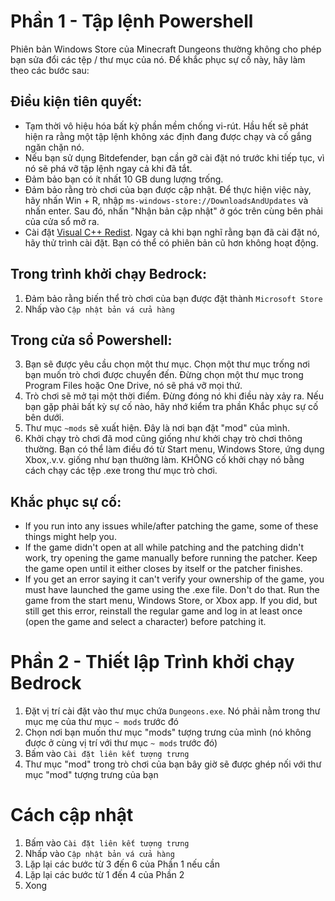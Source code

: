 ﻿# Phần 1 - Tập lệnh Powershell
Phiên bản Windows Store của Minecraft Dungeons thường không cho phép bạn sửa đổi các tệp / thư mục của nó. Để khắc phục sự cố này, hãy làm theo các bước sau:

## Điều kiện tiên quyết:
- Tạm thời vô hiệu hóa bất kỳ phần mềm chống vi-rút. Hầu hết sẽ phát hiện ra rằng một tập lệnh không xác định đang được chạy và cố gắng ngăn chặn nó.
- Nếu bạn sử dụng Bitdefender, bạn cần gỡ cài đặt nó trước khi tiếp tục, vì nó sẽ phá vỡ tập lệnh ngay cả khi đã tắt.
- Đảm bảo bạn có ít nhất 10 GB dung lượng trống.
- Đảm bảo rằng trò chơi của bạn được cập nhật. Để thực hiện việc này, hãy nhấn Win + R, nhập `ms-windows-store://DownloadsAndUpdates` và nhấn enter. Sau đó, nhấn "Nhận bản cập nhật" ở góc trên cùng bên phải của cửa sổ mở ra.
- Cài đặt [Visual C++ Redist](https://aka.ms/vs/16/release/vc_redist.x64.exe). Ngay cả khi bạn nghĩ rằng bạn đã cài đặt nó, hãy thử trình cài đặt. Bạn có thể có phiên bản cũ hơn không hoạt động.

## Trong trình khởi chạy Bedrock:
1. Đảm bảo rằng biến thể trò chơi của bạn được đặt thành `Microsoft Store`
3. Nhấp vào `Cập nhật bản vá cửa hàng`

## Trong cửa sổ Powershell:

3. Bạn sẽ được yêu cầu chọn một thư mục. Chọn một thư mục trống nơi bạn muốn trò chơi được chuyển đến. Đừng chọn một thư mục trong Program Files hoặc One Drive, nó sẽ phá vỡ mọi thứ.
4. Trò chơi sẽ mở tại một thời điểm. Đừng đóng nó khi điều này xảy ra. Nếu bạn gặp phải bất kỳ sự cố nào, hãy nhớ kiểm tra phần Khắc phục sự cố bên dưới.
5. Thư mục `~mods` sẽ xuất hiện. Đây là nơi bạn đặt "mod" của mình.
7. Khởi chạy trò chơi đã mod cũng giống như khởi chạy trò chơi thông thường. Bạn có thể làm điều đó từ Start menu, Windows Store, ứng dụng Xbox,.v.v. giống như bạn thường làm. KHÔNG cố khởi chạy nó bằng cách chạy các tệp .exe trong thư mục trò chơi.

## Khắc phục sự cố:
- If you run into any issues while/after patching the game, some of these things might help you.
- If the game didn't open at all while patching and the patching didn't work, try opening the game manually before running the patcher. Keep the game open until it either closes by itself or the patcher finishes.
- If you get an error saying it can't verify your ownership of the game, you must have launched the game using the .exe file. Don't do that. Run the game from the start menu, Windows Store, or Xbox app. If you did, but still get this error, reinstall the regular game and log in at least once (open the game and select a character) before patching it.

# Phần 2 - Thiết lập Trình khởi chạy Bedrock
1. Đặt vị trí cài đặt vào thư mục chứa ` Dungeons.exe `. Nó phải nằm trong thư mục mẹ của thư mục ` ~ mods ` trước đó
2. Chọn nơi bạn muốn thư mục "mods" tượng trưng của mình (nó không được ở cùng vị trí với thư mục ` ~ mods ` trước đó)
3. Bấm vào `Cài đặt liên kết tượng trưng`
4. Thư mục "mod" trong trò chơi của bạn bây giờ sẽ được ghép nối với thư mục "mod" tượng trưng của bạn

# Cách cập nhật
1. Bấm vào `Cài đặt liên kết tượng trưng`
2. Nhấp vào `Cập nhật bản vá cửa hàng`
3. Lặp lại các bước từ 3 đến 6 của Phần 1 nếu cần
4. Lặp lại các bước từ 1 đến 4 của Phần 2
5. Xong



